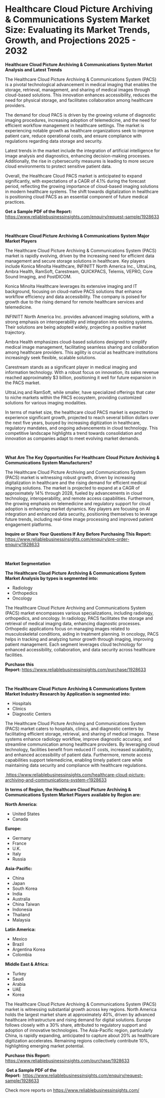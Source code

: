 <p><h1>Healthcare Cloud Picture Archiving & Communications System Market Size: Evaluating its Market Trends, Growth, and Projections 2025 - 2032</h1></p><p><strong>Healthcare Cloud Picture Archiving & Communications System Market Analysis and Latest Trends</strong></p>
<p><p>The Healthcare Cloud Picture Archiving & Communications System (PACS) is a pivotal technological advancement in medical imaging that enables the storage, retrieval, management, and sharing of medical images through cloud-based solutions. This innovation enhances accessibility, reduces the need for physical storage, and facilitates collaboration among healthcare providers. </p><p>The demand for cloud PACS is driven by the growing volume of diagnostic imaging procedures, increasing adoption of telemedicine, and the need for efficient workflow management in healthcare settings. The market is experiencing notable growth as healthcare organizations seek to improve patient care, reduce operational costs, and ensure compliance with regulations regarding data storage and security. </p><p>Latest trends in the market include the integration of artificial intelligence for image analysis and diagnostics, enhancing decision-making processes. Additionally, the rise in cybersecurity measures is leading to more secure cloud environments to protect sensitive patient data. </p><p>Overall, the Healthcare Cloud PACS market is anticipated to expand significantly, with expectations of a CAGR of 4.1% during the forecast period, reflecting the growing importance of cloud-based imaging solutions in modern healthcare systems. The shift towards digitalization in healthcare is positioning cloud PACS as an essential component of future medical practices.</p></p>
<p><strong>Get a Sample PDF of the Report:&nbsp;</strong> <a href="https://www.reliablebusinessinsights.com/enquiry/request-sample/1928633?utm_campaign=3384&utm_medium=2&utm_source=Github&utm_content=ia&utm_term=29032025&utm_id=healthcare-cloud-picture-archiving-communications-system">https://www.reliablebusinessinsights.com/enquiry/request-sample/1928633</a></p>
<p>&nbsp;</p>
<p><strong>Healthcare Cloud Picture Archiving & Communications System Major Market Players</strong></p>
<p><p>The Healthcare Cloud Picture Archiving & Communications System (PACS) market is rapidly evolving, driven by the increasing need for efficient data management and secure storage solutions in healthcare. Key players include Konica Minolta Healthcare, INFINITT North America Inc., UltraLinq, Ambra Health, RamSoft, Carestream, QUICKPACS, Telemis, VEPRO, Core Sound Imaging, and PostDICOM.</p><p>Konica Minolta Healthcare leverages its extensive imaging and IT background, focusing on cloud-native PACS solutions that enhance workflow efficiency and data accessibility. The company is poised for growth due to the rising demand for remote healthcare services and telemedicine.</p><p>INFINITT North America Inc. provides advanced imaging solutions, with a strong emphasis on interoperability and integration into existing systems. Their solutions are being adopted widely, projecting a positive market trajectory.</p><p>Ambra Health emphasizes cloud-based solutions designed to simplify medical image management, facilitating seamless sharing and collaboration among healthcare providers. This agility is crucial as healthcare institutions increasingly seek flexible, scalable solutions.</p><p>Carestream stands as a significant player in medical imaging and information technology. With a robust focus on innovation, its sales revenue reached approximately $3 billion, positioning it well for future expansion in the PACS market.</p><p>UltraLinq and RamSoft, while smaller, have specialized offerings that cater to niche markets within the PACS ecosystem, providing customized solutions for various imaging modalities.</p><p>In terms of market size, the healthcare cloud PACS market is expected to experience significant growth, projected to reach several billion dollars over the next five years, buoyed by increasing digitization in healthcare, regulatory mandates, and ongoing advancements in cloud technology. This competitive landscape highlights a trend towards consolidation and innovation as companies adapt to meet evolving market demands.</p></p>
<p>&nbsp;</p>
<p><strong>What Are The Key Opportunities For Healthcare Cloud Picture Archiving & Communications System Manufacturers?</strong></p>
<p><p>The Healthcare Cloud Picture Archiving and Communications System (PACS) market is witnessing robust growth, driven by increasing digitalization in healthcare and the rising demand for efficient medical imaging solutions. The market is projected to expand at a CAGR of approximately 14% through 2028, fueled by advancements in cloud technology, interoperability, and remote access capabilities. Furthermore, the growing emphasis on telemedicine and regulatory support for cloud adoption is enhancing market dynamics. Key players are focusing on AI integration and enhanced data security, positioning themselves to leverage future trends, including real-time image processing and improved patient engagement platforms.</p></p>
<p><strong>Inquire or Share Your Questions If Any Before Purchasing This Report:</strong> <a href="https://www.reliablebusinessinsights.com/enquiry/pre-order-enquiry/1928633?utm_campaign=3384&utm_medium=2&utm_source=Github&utm_content=ia&utm_term=29032025&utm_id=healthcare-cloud-picture-archiving-communications-system">https://www.reliablebusinessinsights.com/enquiry/pre-order-enquiry/1928633</a></p>
<p>&nbsp;</p>
<p><strong>Market Segmentation</strong></p>
<p><strong>The Healthcare Cloud Picture Archiving & Communications System Market Analysis by types is segmented into:</strong></p>
<p><ul><li>Radiology</li><li>Orthopedics</li><li>Oncology</li></ul></p>
<p><p>The Healthcare Cloud Picture Archiving and Communications System (PACS) market encompasses various specializations, including radiology, orthopedics, and oncology. In radiology, PACS facilitates the storage and retrieval of medical imaging data, enhancing diagnostic processes. Orthopedic applications focus on managing images related to musculoskeletal conditions, aiding in treatment planning. In oncology, PACS helps in tracking and analyzing tumor growth through imaging, improving patient management. Each segment leverages cloud technology for enhanced accessibility, collaboration, and data security across healthcare facilities.</p></p>
<p><strong>Purchase this Report:&nbsp;</strong><a href="https://www.reliablebusinessinsights.com/purchase/1928633?utm_campaign=3384&utm_medium=2&utm_source=Github&utm_content=ia&utm_term=29032025&utm_id=healthcare-cloud-picture-archiving-communications-system">https://www.reliablebusinessinsights.com/purchase/1928633</a></p>
<p>&nbsp;</p>
<p><strong>The Healthcare Cloud Picture Archiving & Communications System Market Industry Research by Application is segmented into:</strong></p>
<p><ul><li>Hospitals</li><li>Clinics</li><li>Diagnostic Centers</li></ul></p>
<p><p>The Healthcare Cloud Picture Archiving and Communications System (PACS) market caters to hospitals, clinics, and diagnostic centers by facilitating efficient storage, retrieval, and sharing of medical images. These systems enhance radiology workflow, improve diagnostic accuracy, and streamline communication among healthcare providers. By leveraging cloud technology, facilities benefit from reduced IT costs, increased scalability, and enhanced accessibility of patient data. Furthermore, remote access capabilities support telemedicine, enabling timely patient care while maintaining data security and compliance with healthcare regulations.</p></p>
<p><a href="https://www.reliablebusinessinsights.com/healthcare-cloud-picture-archiving-and-communications-system-r1928633?utm_campaign=3384&utm_medium=2&utm_source=Github&utm_content=ia&utm_term=29032025&utm_id=healthcare-cloud-picture-archiving-communications-system">&nbsp;https://www.reliablebusinessinsights.com/healthcare-cloud-picture-archiving-and-communications-system-r1928633</a></p>
<p><strong>In terms of Region, the Healthcare Cloud Picture Archiving & Communications System Market Players available by Region are:</strong></p>
<p>
    <p> <strong> North America: </strong>
        <ul>
            <li>United States</li>
            <li>Canada</li>
        </ul>
        </p> 
    <p> <strong> Europe: </strong>
        <ul>
            <li>Germany</li>
            <li>France</li>
            <li>U.K.</li>
            <li>Italy</li>
            <li>Russia</li>
        </ul>
        </p> 
    <p> <strong> Asia-Pacific: </strong>
        <ul>
            <li>China</li>
            <li>Japan</li>
            <li>South Korea</li>
            <li>India</li>
            <li>Australia</li>
            <li>China Taiwan</li>
            <li>Indonesia</li>
            <li>Thailand</li>
            <li>Malaysia</li>
        </ul>
        </p> 
    <p> <strong> Latin America: </strong>
        <ul>
            <li>Mexico</li>
            <li>Brazil</li>
            <li>Argentina Korea</li>
            <li>Colombia</li>
        </ul>
        </p> 
    <p> <strong> Middle East & Africa: </strong>
        <ul>
            <li>Turkey</li>
            <li>Saudi</li>
            <li>Arabia</li>
            <li>UAE</li>
            <li>Korea</li>
        </ul>
    </p>
    </p>
<p><p>The Healthcare Cloud Picture Archiving & Communications System (PACS) market is witnessing substantial growth across key regions. North America holds the largest market share at approximately 40%, driven by advanced healthcare infrastructure and rising demand for digital solutions. Europe follows closely with a 30% share, attributed to regulatory support and adoption of innovative technologies. The Asia-Pacific region, particularly China, is rapidly expanding, anticipated to capture about 20% as healthcare digitization accelerates. Remaining regions collectively contribute 10%, highlighting emerging market potential.</p></p>
<p><strong>Purchase this Report: </strong><a href="https://www.reliablebusinessinsights.com/purchase/1928633?utm_campaign=3384&utm_medium=2&utm_source=Github&utm_content=ia&utm_term=29032025&utm_id=healthcare-cloud-picture-archiving-communications-system">https://www.reliablebusinessinsights.com/purchase/1928633</a></p>
<p>&nbsp;<strong>Get a Sample PDF of the Report:&nbsp;&nbsp;</strong><a href="https://www.reliablebusinessinsights.com/enquiry/request-sample/1928633?utm_campaign=3384&utm_medium=2&utm_source=Github&utm_content=ia&utm_term=29032025&utm_id=healthcare-cloud-picture-archiving-communications-system">https://www.reliablebusinessinsights.com/enquiry/request-sample/1928633</a></p>
<p><strong></strong></p>
<p>Check more reports on <a href="https://www.reliablebusinessinsights.com/?utm_campaign=3384&utm_medium=2&utm_source=Github&utm_content=ia&utm_term=29032025&utm_id=healthcare-cloud-picture-archiving-communications-system">https://www.reliablebusinessinsights.com/</a></p>